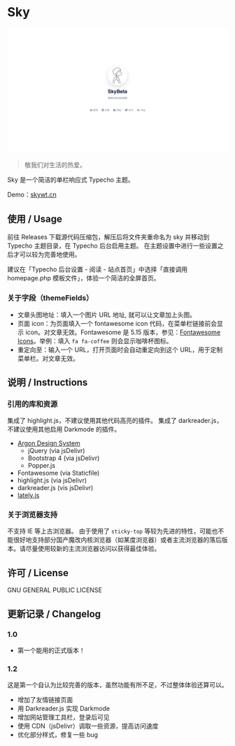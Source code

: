 # Sky

![screenshot.png](./screenshot.png)

> 敬我们对生活的热爱。

Sky 是一个简洁的单栏响应式 Typecho 主题。

Demo：[skywt.cn](https://skywt.cn/)

## 使用 / Usage

前往 Releases 下载源代码压缩包，解压后将文件夹重命名为 sky 并移动到 Typecho 主题目录，在 Typecho 后台启用主题。
在主题设置中进行一些设置之后才可以较为完善地使用。

建议在「Typecho 后台设置 - 阅读 - 站点首页」中选择「直接调用 homepage.php 模板文件」，体验一个简洁的全屏首页。

### 关于字段（themeFields）

- 文章头图地址：填入一个图片 URL 地址, 就可以让文章加上头图。
- 页面 icon：为页面填入一个 fontawesome icon 代码，在菜单栏链接前会显示 icon。对文章无效。Fontawesome 是 5.15 版本，参见：[Fontawesome Icons](https://fontawesome.com/v5.15/icons)。举例：填入 `fa fa-coffee` 则会显示咖啡杯图标。
- 重定向至：输入一个 URL，打开页面时会自动重定向到这个 URL，用于定制菜单栏。对文章无效。

## 说明 / Instructions

### 引用的库和资源

集成了 highlight.js，不建议使用其他代码高亮的插件。
集成了 darkreader.js，不建议使用其他启用 Darkmode 的插件。

- [Argon Design System](https://demos.creative-tim.com/argon-design-system/index.html)
  - jQuery (via jsDelivr)
  - Bootstrap 4 (via jsDelivr)
  - Popper.js
- Fontawesome (via Staticfile)
- highlight.js (via jsDelivr)
- darkreader.js (vis jsDelivr)
- [lately.js](https://github.com/Tokinx/lately)

### 关于浏览器支持

不支持 IE 等上古浏览器。
由于使用了 `sticky-top` 等较为先进的特性，可能也不能很好地支持部分国产魔改内核浏览器（如某度浏览器）或者主流浏览器的落后版本。请尽量使用较新的主流浏览器访问以获得最佳体验。

## 许可 / License

GNU GENERAL PUBLIC LICENSE

## 更新记录 / Changelog

### 1.0

- 第一个能用的正式版本！

### 1.2

这是第一个自认为比较完善的版本，虽然功能有所不足，不过整体体验还算可以。

- 增加了友情链接页面
- 用 Darkreader.js 实现 Darkmode
- 增加网站管理工具栏，登录后可见
- 使用 CDN（jsDelivr）调取一些资源，提高访问速度
- 优化部分样式，修复一些 bug
